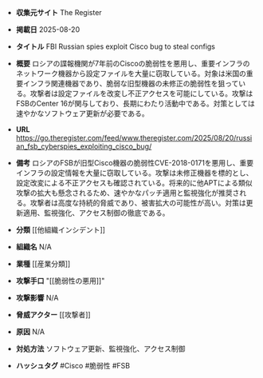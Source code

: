 - **収集元サイト**
The Register

- **掲載日**
2025-08-20

- **タイトル**
FBI Russian spies exploit Cisco bug to steal configs

- **概要**
ロシアの諜報機関が7年前のCiscoの脆弱性を悪用し、重要インフラのネットワーク機器から設定ファイルを大量に窃取している。対象は米国の重要インフラ関連機器であり、脆弱な旧型機器の未修正の脆弱性を狙っている。攻撃者は設定ファイルを改変し不正アクセスを可能にしている。攻撃はFSBのCenter 16が関与しており、長期にわたり活動中である。対策としては速やかなソフトウェア更新が必要である。

- **URL**
https://go.theregister.com/feed/www.theregister.com/2025/08/20/russian_fsb_cyberspies_exploiting_cisco_bug/

- **備考**
ロシアのFSBが旧型Cisco機器の脆弱性CVE-2018-0171を悪用し、重要インフラの設定情報を大量に窃取している。攻撃は未修正機器を標的とし、設定改変による不正アクセスも確認されている。将来的に他APTによる類似攻撃の拡大も懸念されるため、速やかなパッチ適用と監視強化が推奨される。攻撃者は高度な持続的脅威であり、被害拡大の可能性が高い。対策は更新適用、監視強化、アクセス制御の徹底である。

- **分類**
[[他組織インシデント]]

- **組織名**
N/A

- **業種**
[[産業分類]]

- **攻撃手口**
"[[脆弱性の悪用]]"

- **攻撃影響**
N/A

- **脅威アクター**
[[攻撃者]]

- **原因**
N/A

- **対処方法**
ソフトウェア更新、監視強化、アクセス制御

- **ハッシュタグ**
#Cisco #脆弱性 #FSB
